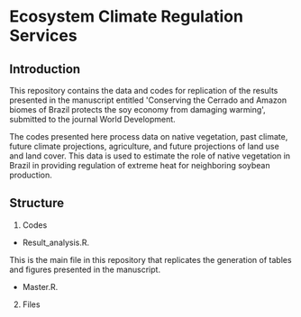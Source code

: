 # Ecosystem Climate Regulation Services

## Introduction

This repository contains the data and codes for replication of the results presented in the manuscript entitled 'Conserving the Cerrado and Amazon biomes of Brazil protects the soy economy from damaging warming', submitted to the journal World Development.

The codes presented here process data on native vegetation, past climate, future climate projections, agriculture, and future projections of land use and land cover. This data is used to estimate the role of native vegetation in Brazil in providing regulation of extreme heat for neighboring soybean production. 


## Structure

1. Codes

- Result_analysis.R. 

This is the main file in this repository that replicates the generation of tables and figures presented in the manuscript.

- Master.R. 



2. Files

## 
